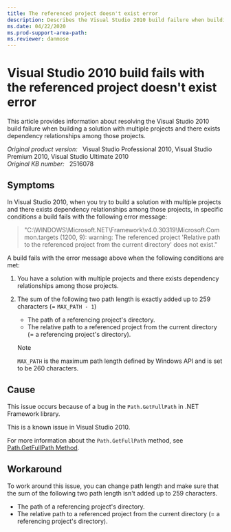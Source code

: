 ```yaml
---
title: The referenced project doesn't exist error
description: Describes the Visual Studio 2010 build failure when building a solution with multiple projects and there exists dependency relationships among them, and provides a workaround.
ms.date: 04/22/2020
ms.prod-support-area-path:
ms.reviewer: danmose
---
```

# Visual Studio 2010 build fails with the referenced project doesn't exist error

This article provides information about resolving the Visual Studio 2010 build failure when building a solution with multiple projects and there exists dependency relationships among those projects.

_Original product version:_ &nbsp; Visual Studio Professional 2010, Visual Studio Premium 2010, Visual Studio Ultimate 2010  
_Original KB number:_ &nbsp; 2516078

## Symptoms

In Visual Studio 2010, when you try to build a solution with multiple projects and there exists dependency relationships among those projects, in specific conditions a build fails with the following error message:

> "C:\WINDOWS\Microsoft.NET\Framework\v4.0.30319\Microsoft.Common.targets (1200, 9): warning: The referenced project 'Relative path to the referenced project from the current directory' does not exist."

A build fails with the error message above when the following conditions are met:

1. You have a solution with multiple projects and there exists dependency relationships among those projects.
2. The sum of the following two path length is exactly added up to 259 characters (= `MAX_PATH - 1`)
    - The path of a referencing project's directory.
    - The relative path to a referenced project from the current directory (= a referencing project's directory).

    > [!NOTE]
    > `MAX_PATH` is the maximum path length defined by Windows API and is set to be 260 characters.

## Cause

This issue occurs because of a bug in the `Path.GetFullPath` in .NET Framework library.

This is a known issue in Visual Studio 2010.

For more information about the `Path.GetFullPath` method, see
[Path.GetFullPath Method](/dotnet/api/system.io.path.getfullpath#System_IO_Path_GetFullPath_System_String_).

## Workaround

To work around this issue, you can change path length and make sure that the sum of the following two path length isn't added up to 259 characters.

- The path of a referencing project's directory.
- The relative path to a referenced project from the current directory (= a referencing project's directory).
